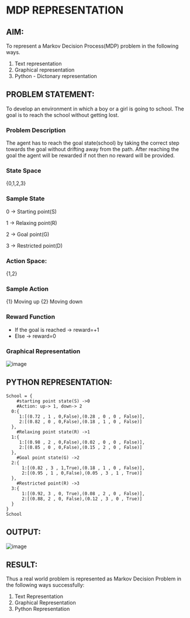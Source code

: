 # MDP REPRESENTATION

## AIM:
To represent a Markov Decision Process(MDP) problem in the following ways.
   1. Text representation
   2. Graphical representation
   3. Python - Dictonary representation

## PROBLEM STATEMENT:
To develop an environment in which a boy or a girl is going to school. The goal is to reach the school without getting lost.
### Problem Description
The agent has to reach the goal state(school) by taking the correct step towards the goal without drifting away from the path. After reaching the goal the agent will be rewarded if not then no reward will be provided.

### State Space
{0,1,2,3}

### Sample State
0 -> Starting point(S)

1 -> Relaxing point(R)

2 -> Goal point(G)

3 -> Restricted point(D)

### Action Space:
{1,2}

### Sample Action
{1} Moving up
{2} Moving down

### Reward Function

*  If the goal is reached -> reward=+1
*  Else -> reward=0

### Graphical Representation

![image](https://github.com/Evangelin-Ruth/mdp-representation/assets/94219798/0296a03e-f431-494a-8466-9817fc92fcb7)



## PYTHON REPRESENTATION:
```
School = { 
    #starting point state(S) ->0
    #Action: up-> 1, down-> 2
  0:{
     1:[(0.72 , 1 , 0,False),(0.28 , 0 , 0 , False)],
     2:[(0.82 , 0 , 0,False),(0.18 , 1 , 0 , False)] 
  },
    #Relaxing point state(R) ->1
  1:{
     1:[(0.98 , 2 , 0,False),(0.02 , 0 , 0 , False)],
     2:[(0.85 , 0 , 0,False),(0.15 , 2 , 0 , False)]
  },
    #Goal point state(G) ->2
  2:{
      1:[(0.82 , 3 , 1,True),(0.18 , 1 , 0 , False)],
      2:[(0.95 , 1 , 0,False),(0.05 , 3 , 1 , True)]
  },
    #Restricted point(R) ->3
  3:{
      1:[(0.92, 3 , 0, True),(0.08 , 2 , 0 , False)],
      2:[(0.88, 2 , 0, False),(0.12 , 3 , 0 , True)]
  }
}
School
```

## OUTPUT:

![image](https://github.com/Evangelin-Ruth/mdp-representation/assets/94219798/8449dbe0-1005-42da-b58f-075838983520)


## RESULT:
Thus a real world problem is represented as Markov Decision Problem in the following ways successfully:
 1. Text Representation
 2. Graphical Representation
 3. Python Representation
